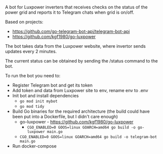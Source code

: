 A bot for Luxpower inverters that receives checks on the status of the power grid and reports it to Telegram chats when grid is on/off.

Based on projects:
* https://github.com/go-telegram-bot-api/telegram-bot-api
* https://github.com/kgf1980/go-luxpower

The bot takes data from the Luxpower website, where invertor sends updates every 2 minutes.

The current status can be obtained by sending the /status command to the bot.

To run the bot you need to:
* Register Telegram bot and get its token
* Add token and data from Luxpower site to env, rename env to .env
* Init bot and install dependencies
  * `go mod init mybot`
  * `go mod tidy`
* Build Go binaries for the required architecture (the build could have been put into a Dockerfile, but I didn't care enough)
  * go-luxpower - https://github.com/kgf1980/go-luxpower
    * `CGO_ENABLED=0 GOOS=linux GOARCH=amd64 go build -o go-luxpower main.go`
  * `CGO_ENABLED=0 GOOS=linux GOARCH=amd64 go build -o telegram-bot main.go`
* Run docker-compose
